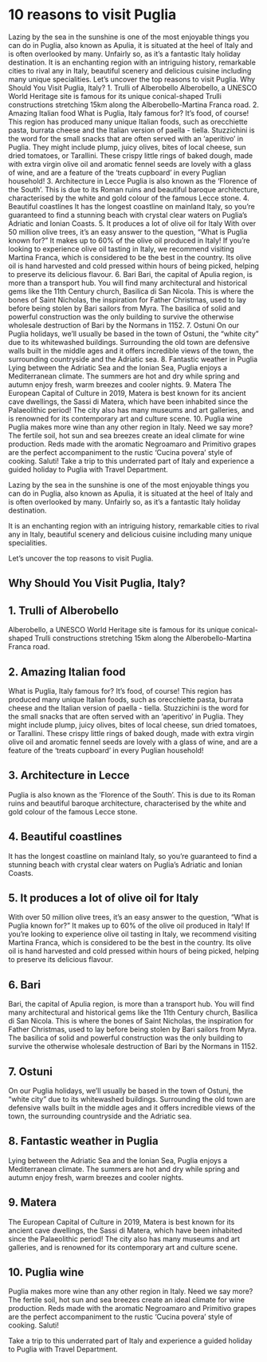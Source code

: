 # 10 reasons to visit Puglia

Lazing by the sea in the sunshine is one of the most enjoyable things you can do in Puglia, also known as Apulia, it is situated at the heel of Italy and is often overlooked by many. Unfairly so, as it’s a fantastic Italy holiday destination. It is an enchanting region with an intriguing history, remarkable cities to rival any in Italy, beautiful scenery and delicious cuisine including many unique specialities. Let’s uncover the top reasons to visit Puglia. Why Should You Visit Puglia, Italy? 1. Trulli of Alberobello Alberobello, a UNESCO World Heritage site is famous for its unique conical-shaped Trulli constructions stretching 15km along the Alberobello-Martina Franca road. 2. Amazing Italian food What is Puglia, Italy famous for? It’s food, of course! This region has produced many unique Italian foods, such as orecchiette pasta, burrata cheese and the Italian version of paella - tiella. Stuzzichini is the word for the small snacks that are often served with an ‘aperitivo’ in Puglia. They might include plump, juicy olives, bites of local cheese, sun dried tomatoes, or Tarallini. These crispy little rings of baked dough, made with extra virgin olive oil and aromatic fennel seeds are lovely with a glass of wine, and are a feature of the ‘treats cupboard’ in every Puglian household! 3. Architecture in Lecce Puglia is also known as the ‘Florence of the South’. This is due to its Roman ruins and beautiful baroque architecture, characterised by the white and gold colour of the famous Lecce stone. 4. Beautiful coastlines It has the longest coastline on mainland Italy, so you’re guaranteed to find a stunning beach with crystal clear waters on Puglia’s Adriatic and Ionian Coasts. 5. It produces a lot of olive oil for Italy With over 50 million olive trees, it’s an easy answer to the question, “What is Puglia known for?” It makes up to 60% of the olive oil produced in Italy! If you’re looking to experience olive oil tasting in Italy, we recommend visiting Martina Franca, which is considered to be the best in the country. Its olive oil is hand harvested and cold pressed within hours of being picked, helping to preserve its delicious flavour. 6. Bari Bari, the capital of Apulia region, is more than a transport hub. You will find many architectural and historical gems like the 11th Century church, Basilica di San Nicola. This is where the bones of Saint Nicholas, the inspiration for Father Christmas, used to lay before being stolen by Bari sailors from Myra. The basilica of solid and powerful construction was the only building to survive the otherwise wholesale destruction of Bari by the Normans in 1152. 7. Ostuni On our Puglia holidays, we’ll usually be based in the town of Ostuni, the “white city” due to its whitewashed buildings. Surrounding the old town are defensive walls built in the middle ages and it offers incredible views of the town, the surrounding countryside and the Adriatic sea. 8. Fantastic weather in Puglia Lying between the Adriatic Sea and the Ionian Sea, Puglia enjoys a Mediterranean climate. The summers are hot and dry while spring and autumn enjoy fresh, warm breezes and cooler nights. 9. Matera The European Capital of Culture in 2019, Matera is best known for its ancient cave dwellings, the Sassi di Matera, which have been inhabited since the Palaeolithic period! The city also has many museums and art galleries, and is renowned for its contemporary art and culture scene. 10. Puglia wine Puglia makes more wine than any other region in Italy. Need we say more? The fertile soil, hot sun and sea breezes create an ideal climate for wine production. Reds made with the aromatic Negroamaro and Primitivo grapes are the perfect accompaniment to the rustic ‘Cucina povera’ style of cooking. Saluti! Take a trip to this underrated part of Italy and experience a guided holiday to Puglia with Travel Department.

Lazing by the sea in the sunshine is one of the most enjoyable things you can do in Puglia, also known as Apulia, it is situated at the heel of Italy and is often overlooked by many. Unfairly so, as it’s a fantastic Italy holiday destination.

It is an enchanting region with an intriguing history, remarkable cities to rival any in Italy, beautiful scenery and delicious cuisine including many unique specialities.

Let’s uncover the top reasons to visit Puglia.

## Why Should You Visit Puglia, Italy?

## 1. Trulli of Alberobello

Alberobello, a UNESCO World Heritage site is famous for its unique conical-shaped Trulli constructions stretching 15km along the Alberobello-Martina Franca road.

## 2. Amazing Italian food

What is Puglia, Italy famous for? It’s food, of course! This region has produced many unique Italian foods, such as orecchiette pasta, burrata cheese and the Italian version of paella - tiella. Stuzzichini is the word for the small snacks that are often served with an ‘aperitivo’ in Puglia. They might include plump, juicy olives, bites of local cheese, sun dried tomatoes, or Tarallini. These crispy little rings of baked dough, made with extra virgin olive oil and aromatic fennel seeds are lovely with a glass of wine, and are a feature of the ‘treats cupboard’ in every Puglian household!

## 3. Architecture in Lecce

Puglia is also known as the ‘Florence of the South’. This is due to its Roman ruins and beautiful baroque architecture, characterised by the white and gold colour of the famous Lecce stone.

## 4. Beautiful coastlines

It has the longest coastline on mainland Italy, so you’re guaranteed to find a stunning beach with crystal clear waters on Puglia’s Adriatic and Ionian Coasts.

## 5. It produces a lot of olive oil for Italy

With over 50 million olive trees, it’s an easy answer to the question, “What is Puglia known for?” It makes up to 60% of the olive oil produced in Italy! If you’re looking to experience olive oil tasting in Italy, we recommend visiting Martina Franca, which is considered to be the best in the country. Its olive oil is hand harvested and cold pressed within hours of being picked, helping to preserve its delicious flavour.

## 6. Bari

Bari, the capital of Apulia region, is more than a transport hub. You will find many architectural and historical gems like the 11th Century church, Basilica di San Nicola. This is where the bones of Saint Nicholas, the inspiration for Father Christmas, used to lay before being stolen by Bari sailors from Myra. The basilica of solid and powerful construction was the only building to survive the otherwise wholesale destruction of Bari by the Normans in 1152.

## 7. Ostuni

On our Puglia holidays, we’ll usually be based in the town of Ostuni, the “white city” due to its whitewashed buildings. Surrounding the old town are defensive walls built in the middle ages and it offers incredible views of the town, the surrounding countryside and the Adriatic sea.

## 8. Fantastic weather in Puglia

Lying between the Adriatic Sea and the Ionian Sea, Puglia enjoys a Mediterranean climate. The summers are hot and dry while spring and autumn enjoy fresh, warm breezes and cooler nights.

## 9. Matera

The European Capital of Culture in 2019, Matera is best known for its ancient cave dwellings, the Sassi di Matera, which have been inhabited since the Palaeolithic period! The city also has many museums and art galleries, and is renowned for its contemporary art and culture scene.

## 10. Puglia wine

Puglia makes more wine than any other region in Italy. Need we say more? The fertile soil, hot sun and sea breezes create an ideal climate for wine production. Reds made with the aromatic Negroamaro and Primitivo grapes are the perfect accompaniment to the rustic ‘Cucina povera’ style of cooking. Saluti!

Take a trip to this underrated part of Italy and experience a guided holiday to Puglia with Travel Department.

